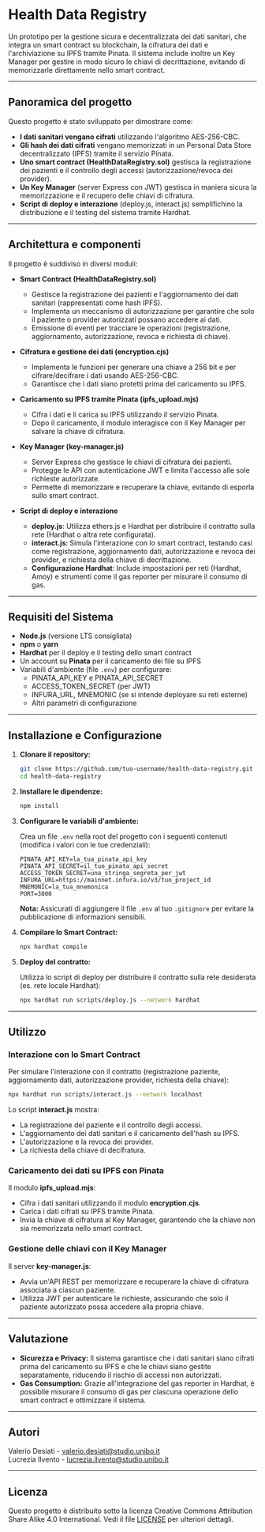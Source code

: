 # Health Data Registry

Un prototipo per la gestione sicura e decentralizzata dei dati sanitari, che integra un smart contract su blockchain, la cifratura dei dati e l'archiviazione su IPFS tramite Pinata. Il sistema include inoltre un Key Manager per gestire in modo sicuro le chiavi di decrittazione, evitando di memorizzarle direttamente nello smart contract.

---

## Panoramica del progetto

Questo progetto è stato sviluppato per dimostrare come:
- **I dati sanitari vengano cifrati** utilizzando l'algoritmo AES-256-CBC.
- **Gli hash dei dati cifrati** vengano memorizzati in un Personal Data Store decentralizzato (IPFS) tramite il servizio Pinata.
- **Uno smart contract (HealthDataRegistry.sol)** gestisca la registrazione dei pazienti e il controllo degli accessi (autorizzazione/revoca dei provider).
- **Un Key Manager** (server Express con JWT) gestisca in maniera sicura la memorizzazione e il recupero delle chiavi di cifratura.
- **Script di deploy e interazione** (deploy.js, interact.js) semplifichino la distribuzione e il testing del sistema tramite Hardhat.

---

## Architettura e componenti

Il progetto è suddiviso in diversi moduli:

- **Smart Contract (HealthDataRegistry.sol)**
  - Gestisce la registrazione dei pazienti e l'aggiornamento dei dati sanitari (rappresentati come hash IPFS).
  - Implementa un meccanismo di autorizzazione per garantire che solo il paziente o provider autorizzati possano accedere ai dati.
  - Emissione di eventi per tracciare le operazioni (registrazione, aggiornamento, autorizzazione, revoca e richiesta di chiave).

- **Cifratura e gestione dei dati (encryption.cjs)**
  - Implementa le funzioni per generare una chiave a 256 bit e per cifrare/decifrare i dati usando AES-256-CBC.
  - Garantisce che i dati siano protetti prima del caricamento su IPFS.

- **Caricamento su IPFS tramite Pinata (ipfs_upload.mjs)**
  - Cifra i dati e li carica su IPFS utilizzando il servizio Pinata.
  - Dopo il caricamento, il modulo interagisce con il Key Manager per salvare la chiave di cifratura.

- **Key Manager (key-manager.js)**
  - Server Express che gestisce le chiavi di cifratura dei pazienti.
  - Protegge le API con autenticazione JWT e limita l'accesso alle sole richieste autorizzate.
  - Permette di memorizzare e recuperare la chiave, evitando di esporla sullo smart contract.

- **Script di deploy e interazione**
  - **deploy.js**: Utilizza ethers.js e Hardhat per distribuire il contratto sulla rete (Hardhat o altra rete configurata).
  - **interact.js**: Simula l'interazione con lo smart contract, testando casi come registrazione, aggiornamento dati, autorizzazione e revoca dei provider, e richiesta della chiave di decrittazione.
  - **Configurazione Hardhat**: Include impostazioni per reti (Hardhat, Amoy) e strumenti come il gas reporter per misurare il consumo di gas.

---

## Requisiti del Sistema

- **Node.js** (versione LTS consigliata)
- **npm** o **yarn**
- **Hardhat** per il deploy e il testing dello smart contract
- Un account su **Pinata** per il caricamento dei file su IPFS
- Variabili d'ambiente (file `.env`) per configurare:
  - PINATA_API_KEY e PINATA_API_SECRET
  - ACCESS_TOKEN_SECRET (per JWT)
  - INFURA_URL, MNEMONIC (se si intende deployare su reti esterne)
  - Altri parametri di configurazione

---

## Installazione e Configurazione

1. **Clonare il repository:**

   ```bash
   git clone https://github.com/tuo-username/health-data-registry.git
   cd health-data-registry
   ```

2. **Installare le dipendenze:**

   ```bash
   npm install
   ```

3. **Configurare le variabili d'ambiente:**

   Crea un file `.env` nella root del progetto con i seguenti contenuti (modifica i valori con le tue credenziali):

   ```env
   PINATA_API_KEY=la_tua_pinata_api_key
   PINATA_API_SECRET=il_tuo_pinata_api_secret
   ACCESS_TOKEN_SECRET=una_stringa_segreta_per_jwt
   INFURA_URL=https://mainnet.infura.io/v3/tuo_project_id
   MNEMONIC=la_tua_mnemonica
   PORT=3000
   ```

   **Nota:** Assicurati di aggiungere il file `.env` al tuo `.gitignore` per evitare la pubblicazione di informazioni sensibili.

4. **Compilare lo Smart Contract:**

   ```bash
   npx hardhat compile
   ```

5. **Deploy del contratto:**

   Utilizza lo script di deploy per distribuire il contratto sulla rete desiderata (es. rete locale Hardhat):

   ```bash
   npx hardhat run scripts/deploy.js --network hardhat
   ```

---

## Utilizzo

### Interazione con lo Smart Contract

Per simulare l'interazione con il contratto (registrazione paziente, aggiornamento dati, autorizzazione provider, richiesta della chiave):

```bash
npx hardhat run scripts/interact.js --network localhost
```

Lo script **interact.js** mostra:
- La registrazione del paziente e il controllo degli accessi.
- L'aggiornamento dei dati sanitari e il caricamento dell'hash su IPFS.
- L'autorizzazione e la revoca dei provider.
- La richiesta della chiave di decifratura.

### Caricamento dei dati su IPFS con Pinata

Il modulo **ipfs_upload.mjs**:
- Cifra i dati sanitari utilizzando il modulo **encryption.cjs**.
- Carica i dati cifrati su IPFS tramite Pinata.
- Invia la chiave di cifratura al Key Manager, garantendo che la chiave non sia memorizzata nello smart contract.

### Gestione delle chiavi con il Key Manager

Il server **key-manager.js**:
- Avvia un'API REST per memorizzare e recuperare la chiave di cifratura associata a ciascun paziente.
- Utilizza JWT per autenticare le richieste, assicurando che solo il paziente autorizzato possa accedere alla propria chiave.

---

## Valutazione

- **Sicurezza e Privacy:** Il sistema garantisce che i dati sanitari siano cifrati prima del caricamento su IPFS e che le chiavi siano gestite separatamente, riducendo il rischio di accessi non autorizzati.
- **Gas Consumption:** Grazie all'integrazione del gas reporter in Hardhat, è possibile misurare il consumo di gas per ciascuna operazione dello smart contract e ottimizzare il sistema.

---

## Autori

Valerio Desiati - <valerio.desiati@studio.unibo.it> <br>
Lucrezia Ilvento - <lucrezia.ilvento@studio.unibo.it>

---

## Licenza

Questo progetto è distribuito sotto la licenza Creative Commons Attribution Share Alike 4.0 International. Vedi il file [LICENSE](LICENSE) per ulteriori dettagli.